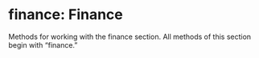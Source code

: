 # finance: Finance

Methods for working with the finance section. All methods of this section begin with “finance.”

